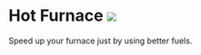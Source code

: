 # Hot Furnace <img src="http://cf.way2muchnoise.eu/full_395615_downloads.svg">
Speed up your furnace just by using better fuels.
